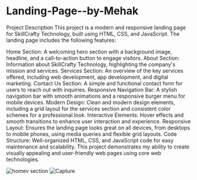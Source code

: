 # Landing-Page--by-Mehak

Project Description
This project is a modern and responsive landing page for SkillCrafty Technology, built using HTML, CSS, and JavaScript. The landing page includes the following features:

Home Section: A welcoming hero section with a background image, headline, and a call-to-action button to engage visitors.
About Section: Information about SkillCrafty Technology, highlighting the company's mission and services.
Services Section: An overview of the key services offered, including web development, app development, and digital marketing.
Contact Us Section: A simple and functional contact form for users to reach out with inquiries.
Responsive Navigation Bar: A stylish navigation bar with smooth animations and a responsive burger menu for mobile devices.
Modern Design: Clean and modern design elements, including a grid layout for the services section and consistent color schemes for a professional look.
Interactive Elements: Hover effects and smooth transitions to enhance user interaction and experience.
Responsive Layout: Ensures the landing page looks great on all devices, from desktops to mobile phones, using media queries and flexible grid layouts.
Code Structure: Well-organized HTML, CSS, and JavaScript code for easy maintenance and scalability.
This project demonstrates my ability to create visually appealing and user-friendly web pages using core web technologies.



![homev section](https://github.com/Mehakanthwal/Landing-Page--by-Mehak/assets/174761477/fef2f0f5-f6ff-4840-b85f-65645d92b9d5)
![Capture](https://github.com/Mehakanthwal/Landing-Page--by-Mehak/assets/174761477/1e94b816-4435-436f-ac9d-f8307b8e64e7)
